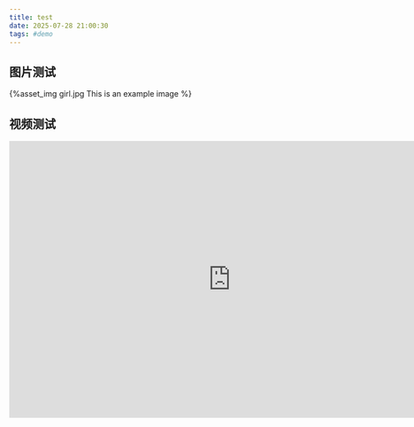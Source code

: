 ```yaml
---
title: test
date: 2025-07-28 21:00:30
tags: #demo 
---
```

## 图片测试

{%asset_img girl.jpg This is an example image %}

## 视频测试

<iframe src="https://player.bilibili.com/player.html?isOutside=true&aid=800694718&bvid=BV15y4y1i7ZR&cid=269950977&p=1" scrolling="no" border="0" frameborder="no" framespacing="0" allowfullscreen="true" width="800px" height="500px"></iframe>
